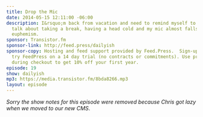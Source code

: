 ```yaml
---
title: Drop the Mic
date: 2014-05-15 12:11:00 -06:00
description: I&rsquo;m back from vacation and need to remind myself to go again. I
  talk about taking a break, having a head cold and my mic almost falls off. Not a
  euphemism.
sponsor: Transistor.fm
sponsor-link: http://feed.press/dailyish
sponsor-copy: Hosting and feed support provided by Feed.Press.  Sign-up today and
  try FeedPress on a 14 day trial (no contracts or commitments). Use promo code "dailyish"
  during checkout to get 10% off your first year.
episode: 19
show: dailyish
mp3: https://media.transistor.fm/8bda8266.mp3
layout: episode
---
```


<em>Sorry the show notes for this episode were removed because Chris got lazy when we moved to our new CMS</em>.
